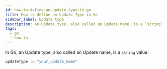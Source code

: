 ```yaml
---
id: how-to-define-an-update-type-in-go
title: How to define an Update Type in Go
sidebar_label: Update type
description: An Update type, also called an Update name, is a `string` value.
tags:
  - go
  - how-to
---
```


In Go, an Update type, also called an Update name, is a `string` value.

```go
updateType := "your_update_name"
```
